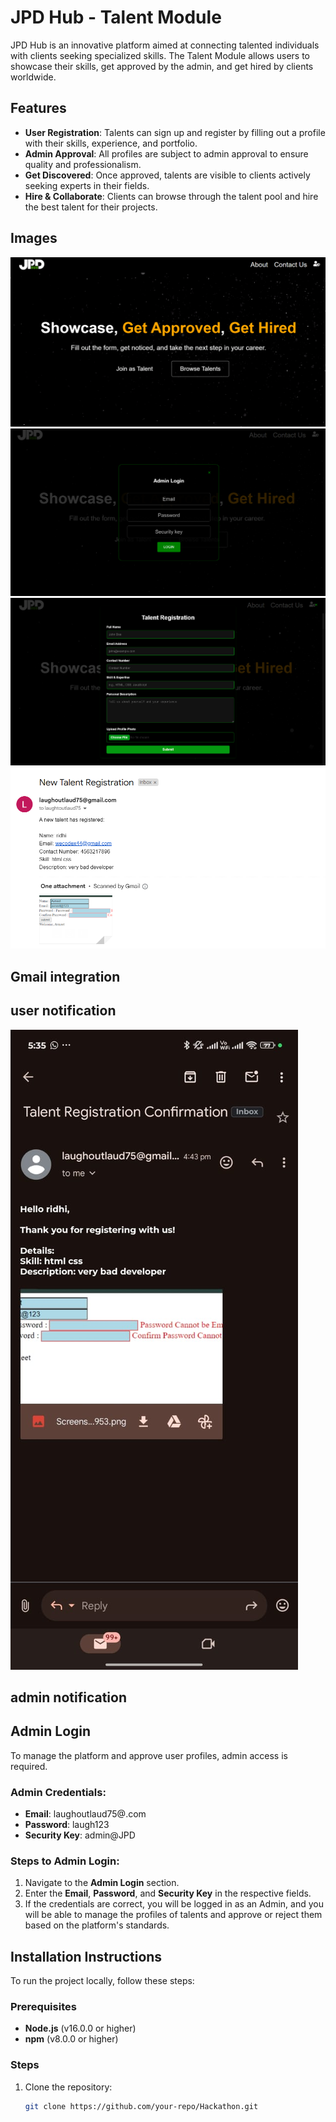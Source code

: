 # JPD Hub - Talent Module

JPD Hub is an innovative platform aimed at connecting talented individuals with clients seeking specialized skills. The Talent Module allows users to showcase their skills, get approved by the admin, and get hired by clients worldwide.

## Features

- **User Registration**: Talents can sign up and register by filling out a profile with their skills, experience, and portfolio.
- **Admin Approval**: All profiles are subject to admin approval to ensure quality and professionalism.
- **Get Discovered**: Once approved, talents are visible to clients actively seeking experts in their fields.
- **Hire & Collaborate**: Clients can browse through the talent pool and hire the best talent for their projects.

## Images
![alt text](image.png)
![alt text](image-1.png)
![alt text](image-2.png)
![alt text](image-3.png)

## Gmail integration
## user notification 
![alt text](<WhatsApp Image 2025-01-22 at 17.35.36_2fb40525.jpg>)

## admin notification

## Admin Login

To manage the platform and approve user profiles, admin access is required.

### Admin Credentials:

- **Email**: laughoutlaud75@.com
- **Password**: laugh123
- **Security Key**: admin@JPD

### Steps to Admin Login:

1. Navigate to the **Admin Login** section.
2. Enter the **Email**, **Password**, and **Security Key** in the respective fields.
3. If the credentials are correct, you will be logged in as an Admin, and you will be able to manage the profiles of talents and approve or reject them based on the platform's standards.

## Installation Instructions

To run the project locally, follow these steps:

### Prerequisites

- **Node.js** (v16.0.0 or higher)
- **npm** (v8.0.0 or higher)

### Steps

1. Clone the repository:

   ```bash
   git clone https://github.com/your-repo/Hackathon.git
